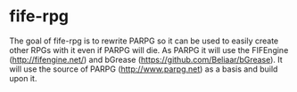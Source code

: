 fife-rpg
========
The goal of fife-rpg is to rewrite PARPG so it can be used to easily create other RPGs with it even if PARPG will die. As PARPG it will use the FIFEngine (http://fifengine.net/) and bGrease (https://github.com/Beliaar/bGrease).
It will use the source of PARPG (http://www.parpg.net) as a basis and build upon it.
